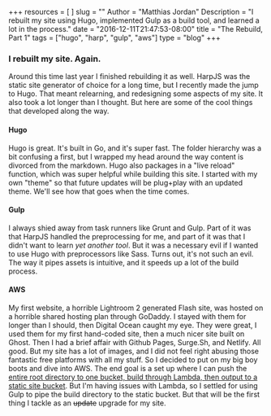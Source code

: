 +++
resources = [
]
slug = ""
Author = "Matthias Jordan"
Description = "I rebuilt my site using Hugo, implemented Gulp as a build tool, and learned a lot in the process."
date = "2016-12-11T21:47:53-08:00"
title = "The Rebuild, Part 1"
tags = ["hugo", "harp", "gulp", "aws"]
type = "blog"
+++
### I rebuilt my site. Again.

 Around this time last year I finished rebuilding it as well. HarpJS was the static site generator of choice for a long time, but I recently made the jump to Hugo. That meant relearning, and redesigning some aspects of my site. It also took a lot longer than I thought. But here are some of the cool things that developed along the way.

#### Hugo

Hugo is great. It's built in Go, and it's super fast. The folder hierarchy was a bit confusing a first, but I wrapped my head around the way content is divorced from the markdown. Hugo also packages in a "live reload" function, which was super helpful while building this site. I started with my own "theme" so that future updates will be plug+play with an updated theme. We'll see how that goes when the time comes.

#### Gulp

I always shied away from task runners like Grunt and Gulp. Part of it was that HarpJS handled the preprocessing for me, and part of it was that I didn't want to learn *yet another tool*. But it was a necessary evil if I wanted to use Hugo with preprocessors like Sass. Turns out, it's not such an evil. The way it pipes assets is intuitive, and it speeds up a lot of the build process.

#### AWS

My first website, a horrible Lightroom 2 generated Flash site, was hosted on a horrible shared hosting plan through GoDaddy. I stayed with them for longer than I should, then Digital Ocean caught my eye. They were great, I used them for my first hand-coded site, then a much nicer site built on Ghost. Then I had a brief affair with Github Pages, Surge.Sh, and Netlify. All good. But my site has a lot of images, and I did not feel right abusing those fantastic free platforms with all my stuff. So I decided to put on my big boy boots and dive into AWS. The end goal is a set up where I can push the [entire root directory to one bucket, build through Lambda, then output to a static site bucket](http://bezdelev.com/post/hugo-aws-lambda-static-website/). But I'm having issues with Lambda, so I settled for using Gulp to pipe the build directory to the static bucket. But that will be the first thing I tackle as an ~~update~~ upgrade for my site.
